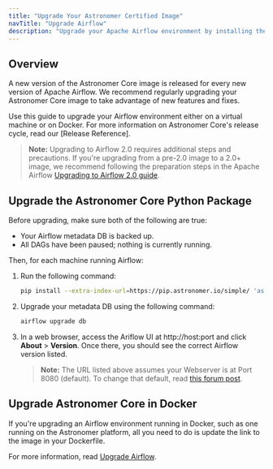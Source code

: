 ```yaml
---
title: "Upgrade Your Astronomer Certified Image"
navTitle: "Upgrade Airflow"
description: "Upgrade your Apache Airflow environment by installing the latest image from Astronomer Core."
---
```


## Overview

A new version of the Astronomer Core image is released for every new version of Apache Airflow. We recommend regularly upgrading your Astronomer Core image to take advantage of new features and fixes.

Use this guide to upgrade your Airflow environment either on a virtual machine or on Docker. For more information on Astronomer Core's release cycle, read our [Release Reference].

>**Note:** Upgrading to Airflow 2.0 requires additional steps and precautions. If you're upgrading from a pre-2.0 image to a 2.0+ image, we recommend following the preparation steps in the Apache Airflow [Upgrading to Airflow 2.0 guide](https://airflow.apache.org/docs/apache-airflow/stable/upgrading-to-2.html).

## Upgrade the Astronomer Core Python Package

Before upgrading, make sure both of the following are true:

* Your Airflow metadata DB is backed up.
* All DAGs have been paused; nothing is currently running.

Then, for each machine running Airflow:

1. Run the following command:

    ```sh
    pip install --extra-index-url=https://pip.astronomer.io/simple/ 'astronomer-certified[postgres]==2.0.0.*' --upgrade
    ```

2. Upgrade your metadata DB using the following command:

    ```sh
    airflow upgrade db
    ```

3. In a web browser, access the Ariflow UI at http://host:port and click **About** > **Version**. Once there, you should see the correct Airflow version listed.

    > **Note:** The URL listed above assumes your Webserver is at Port 8080 (default). To change that default, read [this forum post](https://forum.astronomer.io/t/i-already-have-the-ports-that-the-cli-is-trying-to-use-8080-5432-occupied-can-i-change-the-ports-when-starting-a-project/48).

## Upgrade Astronomer Core in Docker

If you're upgrading an Airflow environment running in Docker, such as one running on the Astronomer platform, all you need to do is update the link to the image in your Dockerfile.

For more information, read [Upgrade Airflow](/docs/enterprise/v0.25/customize-airflow/manage-airflow-versions).
